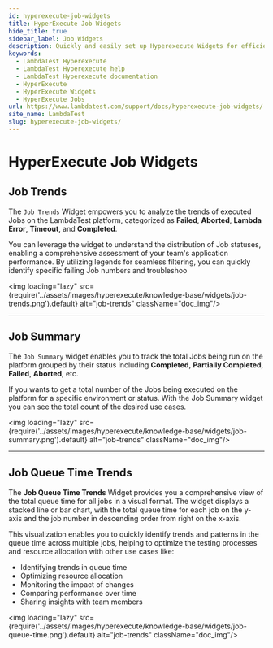 ```yaml
---
id: hyperexecute-job-widgets
title: HyperExecute Job Widgets
hide_title: true
sidebar_label: Job Widgets
description: Quickly and easily set up Hyperexecute Widgets for efficient analysis of test results.
keywords:
  - LambdaTest Hyperexecute
  - LambdaTest Hyperexecute help
  - LambdaTest Hyperexecute documentation
  - HyperExecute
  - HyperExecute Widgets
  - HyperExecute Jobs
url: https://www.lambdatest.com/support/docs/hyperexecute-job-widgets/
site_name: LambdaTest
slug: hyperexecute-job-widgets/
---
```


<script type="application/ld+json"
      dangerouslySetInnerHTML={{ __html: JSON.stringify({
       "@context": "https://schema.org",
        "@type": "BreadcrumbList",
        "itemListElement": [{
          "@type": "ListItem",
          "position": 1,
          "name": "Home",
          "item": "https://www.lambdatest.com"
        },{
          "@type": "ListItem",
          "position": 2,
          "name": "Support",
          "item": "https://www.lambdatest.com/support/docs/"
        },{
          "@type": "ListItem",
          "position": 3,
          "name": "HyperExecute Widgets",
          "item": "https://www.lambdatest.com/support/docs/hyperexecute-job-widgets/"
        }]
      })
    }}
></script>

# HyperExecute Job Widgets

## Job Trends

The `Job Trends` Widget empowers you to analyze the trends of executed Jobs on the LambdaTest platform, categorized as **Failed**, **Aborted**, **Lambda Error**, **Timeout**, and **Completed**.

You can leverage the widget to understand the distribution of Job statuses, enabling a comprehensive assessment of your team's application performance. By utilizing legends for seamless filtering, you can quickly identify specific failing Job numbers and troubleshoo

<img loading="lazy" src={require('../assets/images/hyperexecute/knowledge-base/widgets/job-trends.png').default} alt="job-trends" className="doc_img"/>

***

## Job Summary

The `Job Summary` widget enables you to track the total Jobs being run on the platform grouped by their status including **Completed**, **Partially Completed**, **Failed**, **Aborted**, etc.

If you wants to get a total number of the Jobs being executed on the platform for a specific environment or status. With the Job Summary widget you can see the total count of the desired use cases.

<img loading="lazy" src={require('../assets/images/hyperexecute/knowledge-base/widgets/job-summary.png').default} alt="job-trends" className="doc_img"/>

***

<!-- ## Job Insights
The `Job Insights` widget allows the user to get deep insights about the Jobs executed on the platform categorized by their status including **Completed**, **Failed**, **Lambda Error**, **Timeout**, and **Cancelled**.
You can understand the status distribution of the Jobs executed by your team and drill down into each failed Job number to understand where the error lies and troubleshoot it.
<img loading="lazy" src={require('../assets/images/hyperexecute/knowledge-base/widgets/job-insights.png').default} alt="job-trends" className="doc_img"/> -->

## Job Queue Time Trends

The **Job Queue Time Trends** Widget provides you a comprehensive view of the total queue time for all jobs in a visual format. The widget displays a stacked line or bar chart, with the total queue time for each job on the y-axis and the job number in descending order from right on the x-axis.

This visualization enables you to quickly identify trends and patterns in the queue time across multiple jobs, helping to optimize the testing processes and resource allocation with other use cases like:

- Identifying trends in queue time
- Optimizing resource allocation
- Monitoring the impact of changes
- Comparing performance over time
- Sharing insights with team members

<img loading="lazy" src={require('../assets/images/hyperexecute/knowledge-base/widgets/job-queue-time.png').default} alt="job-trends" className="doc_img"/>